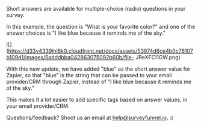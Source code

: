 Short answers are available for multiple-choice (radio) questions in your
survey.

In this example, the question is "What is your favorite color?" and one of the
answer choices is "I like blue because it reminds me of the sky."

![](https://d33v4339jhl8k0.cloudfront.net/docs/assets/53974d6ce4b0c76107b109d1/images/5adddbba042863075092b60b/file-
JReXFCl1GW.png)

With this new update, we have added "blue" as the short answer value for
Zapier, so that "blue" is the string that can be passed to your email
provider/CRM through Zapier, instead of "I like blue because it reminds me of
the sky."

This makes it a lot easier to add specific tags based on answer values, in
your email provider/CRM.

Questions/feedback? Shoot us an email at help@surveyfunnel.io. :)

